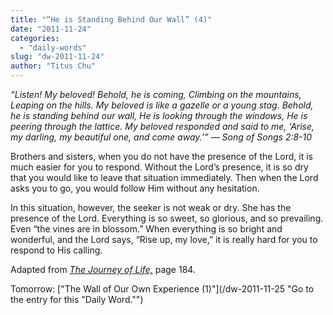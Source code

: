 ```yaml
---
title: "“He is Standing Behind Our Wall” (4)"
date: "2011-11-24"
categories: 
  - "daily-words"
slug: "dw-2011-11-24"
author: "Titus Chu"
---
```


_“Listen! My beloved! Behold, he is coming, Climbing on the mountains, Leaping on the hills. My beloved is like a gazelle or a young stag. Behold, he is standing behind our wall, He is looking through the windows, He is peering through the lattice. My beloved responded and said to me, ‘Arise, my darling, my beautiful one, and come away.’” — Song of Songs 2:8-10_

Brothers and sisters, when you do not have the presence of the Lord, it is much easier for you to respond. Without the Lord’s presence, it is so dry that you would like to leave that situation immediately. Then when the Lord asks you to go, you would follow Him without any hesitation.

In this situation, however, the seeker is not weak or dry. She has the presence of the Lord. Everything is so sweet, so glorious, and so prevailing. Even “the vines are in blossom.” When everything is so bright and wonderful, and the Lord says, “Rise up, my love,” it is really hard for you to respond to His calling.

Adapted from _[The Journey of Life,](/book-journey "Go to the listing for this book.")_ page 184.

Tomorrow: ["The Wall of Our Own Experience (1)"](/dw-2011-11-25 "Go to the entry for this "Daily Word."")
